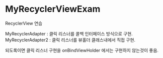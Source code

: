 # MyRecyclerViewExam


RecyclerView 연습


MyRecyclerAdapter : 클릭 리스너를 콜백 인터페이스 방식으로 구현.  
MyRecyclerAdapter2 : 클릭 리스너를 뷰홀더 클래스내에서 직접 구현.


되도록이면 클릭 리스너 구현을 onBindViewHolder 에서는 구현하지 않는것이 좋음.
